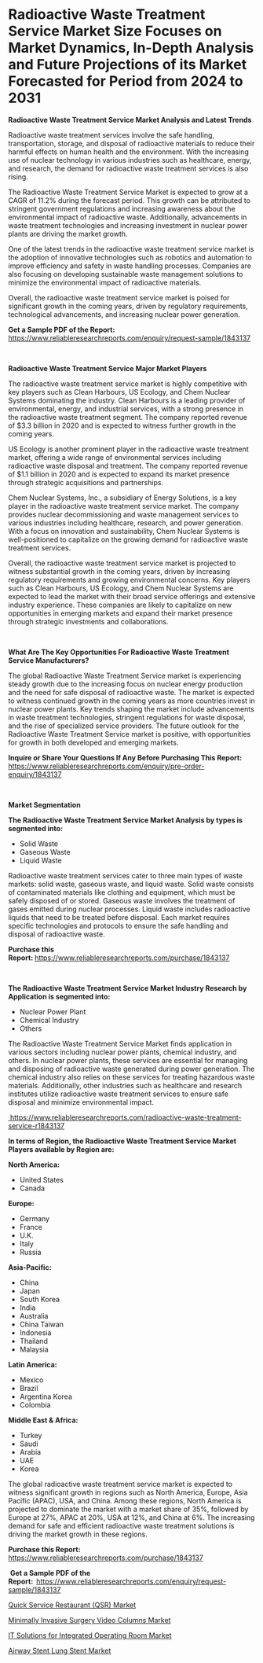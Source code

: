 <p><h1>Radioactive Waste Treatment Service Market Size Focuses on Market Dynamics, In-Depth Analysis and Future Projections of its Market Forecasted for Period from 2024 to 2031</h1></p><p><strong>Radioactive Waste Treatment Service Market Analysis and Latest Trends</strong></p>
<p><p>Radioactive waste treatment services involve the safe handling, transportation, storage, and disposal of radioactive materials to reduce their harmful effects on human health and the environment. With the increasing use of nuclear technology in various industries such as healthcare, energy, and research, the demand for radioactive waste treatment services is also rising.</p><p>The Radioactive Waste Treatment Service Market is expected to grow at a CAGR of 11.2% during the forecast period. This growth can be attributed to stringent government regulations and increasing awareness about the environmental impact of radioactive waste. Additionally, advancements in waste treatment technologies and increasing investment in nuclear power plants are driving the market growth.</p><p>One of the latest trends in the radioactive waste treatment service market is the adoption of innovative technologies such as robotics and automation to improve efficiency and safety in waste handling processes. Companies are also focusing on developing sustainable waste management solutions to minimize the environmental impact of radioactive materials.</p><p>Overall, the radioactive waste treatment service market is poised for significant growth in the coming years, driven by regulatory requirements, technological advancements, and increasing nuclear power generation.</p></p>
<p><strong>Get a Sample PDF of the Report:&nbsp;</strong> <a href="https://www.reliableresearchreports.com/enquiry/request-sample/1843137">https://www.reliableresearchreports.com/enquiry/request-sample/1843137</a></p>
<p>&nbsp;</p>
<p><strong>Radioactive Waste Treatment Service Major Market Players</strong></p>
<p><p>The radioactive waste treatment service market is highly competitive with key players such as Clean Harbours, US Ecology, and Chem Nuclear Systems dominating the industry. Clean Harbours is a leading provider of environmental, energy, and industrial services, with a strong presence in the radioactive waste treatment segment. The company reported revenue of $3.3 billion in 2020 and is expected to witness further growth in the coming years.</p><p>US Ecology is another prominent player in the radioactive waste treatment market, offering a wide range of environmental services including radioactive waste disposal and treatment. The company reported revenue of $1.1 billion in 2020 and is expected to expand its market presence through strategic acquisitions and partnerships.</p><p>Chem Nuclear Systems, Inc., a subsidiary of Energy Solutions, is a key player in the radioactive waste treatment service market. The company provides nuclear decommissioning and waste management services to various industries including healthcare, research, and power generation. With a focus on innovation and sustainability, Chem Nuclear Systems is well-positioned to capitalize on the growing demand for radioactive waste treatment services.</p><p>Overall, the radioactive waste treatment service market is projected to witness substantial growth in the coming years, driven by increasing regulatory requirements and growing environmental concerns. Key players such as Clean Harbours, US Ecology, and Chem Nuclear Systems are expected to lead the market with their broad service offerings and extensive industry experience. These companies are likely to capitalize on new opportunities in emerging markets and expand their market presence through strategic investments and collaborations.</p></p>
<p>&nbsp;</p>
<p><strong>What Are The Key Opportunities For Radioactive Waste Treatment Service Manufacturers?</strong></p>
<p><p>The global Radioactive Waste Treatment Service market is experiencing steady growth due to the increasing focus on nuclear energy production and the need for safe disposal of radioactive waste. The market is expected to witness continued growth in the coming years as more countries invest in nuclear power plants. Key trends shaping the market include advancements in waste treatment technologies, stringent regulations for waste disposal, and the rise of specialized service providers. The future outlook for the Radioactive Waste Treatment Service market is positive, with opportunities for growth in both developed and emerging markets.</p></p>
<p><strong>Inquire or Share Your Questions If Any Before Purchasing This Report:</strong> <a href="https://www.reliableresearchreports.com/enquiry/pre-order-enquiry/1843137">https://www.reliableresearchreports.com/enquiry/pre-order-enquiry/1843137</a></p>
<p>&nbsp;</p>
<p><strong>Market Segmentation</strong></p>
<p><strong>The Radioactive Waste Treatment Service Market Analysis by types is segmented into:</strong></p>
<p><ul><li>Solid Waste</li><li>Gaseous Waste</li><li>Liquid Waste</li></ul></p>
<p><p>Radioactive waste treatment services cater to three main types of waste markets: solid waste, gaseous waste, and liquid waste. Solid waste consists of contaminated materials like clothing and equipment, which must be safely disposed of or stored. Gaseous waste involves the treatment of gases emitted during nuclear processes. Liquid waste includes radioactive liquids that need to be treated before disposal. Each market requires specific technologies and protocols to ensure the safe handling and disposal of radioactive waste.</p></p>
<p><strong>Purchase this Report:&nbsp;</strong><a href="https://www.reliableresearchreports.com/purchase/1843137">https://www.reliableresearchreports.com/purchase/1843137</a></p>
<p>&nbsp;</p>
<p><strong>The Radioactive Waste Treatment Service Market Industry Research by Application is segmented into:</strong></p>
<p><ul><li>Nuclear Power Plant</li><li>Chemical Industry</li><li>Others</li></ul></p>
<p><p>The Radioactive Waste Treatment Service Market finds application in various sectors including nuclear power plants, chemical industry, and others. In nuclear power plants, these services are essential for managing and disposing of radioactive waste generated during power generation. The chemical industry also relies on these services for treating hazardous waste materials. Additionally, other industries such as healthcare and research institutes utilize radioactive waste treatment services to ensure safe disposal and minimize environmental impact.</p></p>
<p><a href="https://www.reliableresearchreports.com/radioactive-waste-treatment-service-r1843137">&nbsp;https://www.reliableresearchreports.com/radioactive-waste-treatment-service-r1843137</a></p>
<p><strong>In terms of Region, the Radioactive Waste Treatment Service Market Players available by Region are:</strong></p>
<p>
    <p> <strong> North America: </strong>
        <ul>
            <li>United States</li>
            <li>Canada</li>
        </ul>
        </p> 
    <p> <strong> Europe: </strong>
        <ul>
            <li>Germany</li>
            <li>France</li>
            <li>U.K.</li>
            <li>Italy</li>
            <li>Russia</li>
        </ul>
        </p> 
    <p> <strong> Asia-Pacific: </strong>
        <ul>
            <li>China</li>
            <li>Japan</li>
            <li>South Korea</li>
            <li>India</li>
            <li>Australia</li>
            <li>China Taiwan</li>
            <li>Indonesia</li>
            <li>Thailand</li>
            <li>Malaysia</li>
        </ul>
        </p> 
    <p> <strong> Latin America: </strong>
        <ul>
            <li>Mexico</li>
            <li>Brazil</li>
            <li>Argentina Korea</li>
            <li>Colombia</li>
        </ul>
        </p> 
    <p> <strong> Middle East & Africa: </strong>
        <ul>
            <li>Turkey</li>
            <li>Saudi</li>
            <li>Arabia</li>
            <li>UAE</li>
            <li>Korea</li>
        </ul>
    </p>
    </p>
<p><p>The global radioactive waste treatment service market is expected to witness significant growth in regions such as North America, Europe, Asia Pacific (APAC), USA, and China. Among these regions, North America is projected to dominate the market with a market share of 35%, followed by Europe at 27%, APAC at 20%, USA at 12%, and China at 6%. The increasing demand for safe and efficient radioactive waste treatment solutions is driving the market growth in these regions.</p></p>
<p><strong>Purchase this Report: </strong><a href="https://www.reliableresearchreports.com/purchase/1843137">https://www.reliableresearchreports.com/purchase/1843137</a></p>
<p>&nbsp;<strong>Get a Sample PDF of the Report:&nbsp;&nbsp;</strong><a href="https://www.reliableresearchreports.com/enquiry/request-sample/1843137">https://www.reliableresearchreports.com/enquiry/request-sample/1843137</a></p>
<p><strong></strong></p>
<p><p><a href="https://github.com/SashaBeier2023/Market-Research-Report-List-1/blob/main/quick-service-restaurant-qsr-market.md">Quick Service Restaurant (QSR) Market</a></p><p><a href="https://www.linkedin.com/pulse/minimally-invasive-surgery-video-columns-market-insights-cagr-onhre?trackingId=Pl4FBZuqolxnIsfN%2Baax6Q%3D%3D">Minimally Invasive Surgery Video Columns Market</a></p><p><a href="https://github.com/singletonthaxterkelliehr2df/Market-Research-Report-List-2/blob/main/it-solutions-for-integrated-operating-room-market.md">IT Solutions for Integrated Operating Room Market</a></p><p><a href="https://www.linkedin.com/pulse/airway-stent-lung-market-analysis-sze-forecasted-period-from-1iu7e?trackingId=uCA0e88%2B4EPDd3LQ2cmLgg%3D%3D">Airway Stent Lung Stent Market</a></p></p>